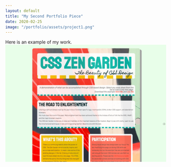 ```yaml
---
layout: default
title: "My Second Portfolio Piece"
date: 2020-02-25
image: "/portfolio/assets/project1.png"
---
```

Here is an example of my work.
<img src="/portfolio/assets/project1.png" class="post-image" alt="CSS Zen Garden">